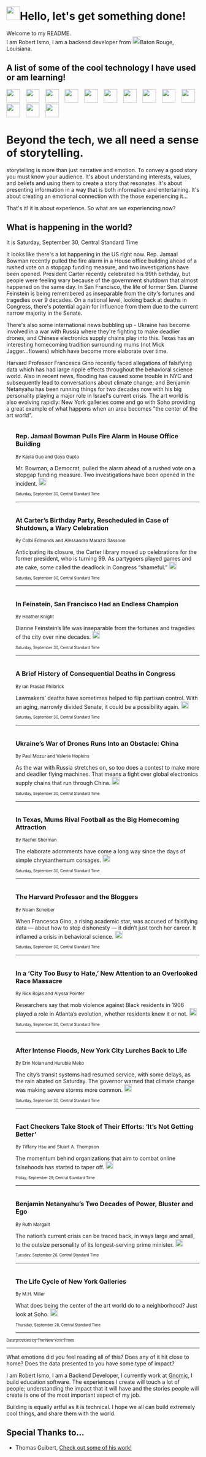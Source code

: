 <h1><img src="https://emojis.slackmojis.com/emojis/images/1643514375/3493/hot-coffee.gif?1643514375" width="35"/>Hello, let's get something done!</h1>

<p>Welcome to my README.<br/>
I am Robert Ismo, I am a backend developer from <img src="https://emojis.slackmojis.com/emojis/images/1638395689/50435/moulin_rouge.png?1638395689" width="20"/>Baton Rouge, Louisiana.</p>
<h2>A list of some of the cool technology I have used or am learning!</h2>
<p>
<img src="https://emojis.slackmojis.com/emojis/images/1643516091/21142/meow_bongotap.gif?1643516091" width="35" alt="">
<img src="https://img.shields.io/badge/Favorite%20Frontend%20Framework-SvelteKit-f83903" alt="">
<img src="https://img.shields.io/badge/Second%20Favorite-Vue-40b581" alt="">
<img src="https://img.shields.io/badge/Most%20Used%20Runtime-Nodejs-78b061" alt="">
<img src="https://emojis.slackmojis.com/emojis/images/1643517416/34482/fire.gif?1643517416" width="35" alt="">
<img src="https://img.shields.io/badge/Javascript%20But%20Better-Typescript-0078ca" alt="">
<img src="https://img.shields.io/badge/Favorite%20Language-Elixir-3e244d" alt="">
<img src="https://img.shields.io/badge/Containerize%20Everything-Docker-6ac9ef" alt="">
<img src="https://emojis.slackmojis.com/emojis/images/1643514596/5999/meow_party.gif?1643514596" width="35" alt="">
<img src="https://img.shields.io/badge/API%20Love%20Language-Graphql-de32a5" alt="">
<img src="https://img.shields.io/badge/Our%20Favorite%20Version%20Controller-Git-e94f33" alt="">
<img src="https://img.shields.io/badge/Favorite%20Database-Redis-d42d1d" alt="">
<img src="https://emojis.slackmojis.com/emojis/images/1643514559/5584/deployparrot.gif?1643514559" width="35" alt="">
<img src="https://img.shields.io/badge/Container%20Interstate-RabbitMQ-f66200" alt="">
<img src="https://img.shields.io/badge/Gotta%20Learn-Kubernetes-316adf" alt="">
<img src="https://img.shields.io/badge/Really%20Mature%20Now-WASM-654fef" alt="">
<img src="https://emojis.slackmojis.com/emojis/images/1666642497/61942/dance_vibe.gif?1666642497" width="35" alt="">
<img src="https://img.shields.io/badge/For%20My%20M1-ARM64-657d96" alt="">
<img src="https://img.shields.io/badge/Loving%20This%20So%20Much-TailwindCSS-17bcb5" alt="">
<img src="https://img.shields.io/badge/Cool%20Build%20Tool-Vite-f9cb24" alt="">
<img src="https://emojis.slackmojis.com/emojis/images/1669231376/62819/working-on-it.gif?1669231376" width="35" alt="">
<img src="https://img.shields.io/badge/Fun%20and%20Easy%20Database-MongoDB-5f8c49" alt="">
<img src="https://img.shields.io/badge/JS%20Life%20Support-NPM-c73737" alt="">
<img src="https://img.shields.io/badge/I%20Liked%20It-DynamoDB-0073b9" alt="">
<img src="https://emojis.slackmojis.com/emojis/images/1643514045/46/question.gif?1643514045" width="35" alt="">
<img src="https://img.shields.io/badge/cool-React-60d6f9" alt="">
<img src="https://img.shields.io/badge/Future%20Big%20Project-Lambda-f37e00" alt="">
<img src="https://img.shields.io/badge/NPM%20But%20Better-PNPM-f1aa07" alt="">
<img src="https://emojis.slackmojis.com/emojis/images/1643514943/9662/fbwow.gif?1643514943" width="35" alt="">
<img src="https://img.shields.io/badge/First%20Language-C-662079" alt="">
<img src="https://img.shields.io/badge/Where%20I%20Deploy%20Frontend-Vercel-000000" alt="">
<img src="https://img.shields.io/badge/Who%20Does%20not%20Want%20an%20App-Swift-f9492a" alt="">
<img src="https://emojis.slackmojis.com/emojis/images/1643514058/151/javascript.png?1643514058" width="35" alt="">
<img src="https://img.shields.io/badge/cool-Python-fbd542" alt="">
<img src="https://img.shields.io/badge/Favorite%20Something-Stripe-656cdc" alt="">
<img src="https://img.shields.io/badge/Of%20Course-HTML5-ed6327" alt="">
<img src="https://emojis.slackmojis.com/emojis/images/1660415405/60731/bomb.gif?1660415405" width="35" alt="">
<img src="https://img.shields.io/badge/hate-CSS-2964ec" alt="">
<img src="https://img.shields.io/badge/Learning-CircleCI-141215" alt="">
<img src="https://img.shields.io/badge/Learning-Rust-fbbb3b" alt="">
<img src="https://emojis.slackmojis.com/emojis/images/1660415397/60712/writing-hand.gif?1660415397" width="35" alt="">
<img src="https://img.shields.io/badge/Dev%20Browser%20of%20Choice-Firefox-cc4e26" alt="">
<img src="https://img.shields.io/badge/Recoverying%20From%20Windows-UNIX-1781e3" alt="">
<img src="https://img.shields.io/badge/LOVE-LogSeq-90c1c2" alt="">
<img src="https://emojis.slackmojis.com/emojis/images/1643514066/223/kirby.gif?1643514066" width="35" alt="">
<img src="https://img.shields.io/badge/Daily%20Driver-MacOS-e6e6e8" alt="">
<img src="https://img.shields.io/badge/Git%20Server-Github-000000" alt="">
<img src="https://img.shields.io/badge/enjoyable-EC2-f17428" alt="">
<img src="https://emojis.slackmojis.com/emojis/images/1643514239/2069/excited.gif?1643514239" width="35" alt="">
</p>
<h1>Beyond the tech, we all need a sense of storytelling.</h1>
<p>storytelling is more than just narrative and emotion. To convey a good story you must know your audience. It's about understanding interests, values, and beliefs and using them to create a story that resonates. It's about presenting information in a way that is both informative and entertaining. It's about creating an emotional connection with the those experiencing it...</p>
<p>That's it! it is about experience. So what are we experiencing now?</p>
<h2>What is happening in the world?</h2>
<p>It is Saturday, September 30, Central Standard Time</p>
<p>
It looks like there&#39;s a lot happening in the US right now. Rep. Jamaal Bowman recently pulled the fire alarm in a House office building ahead of a rushed vote on a stopgap funding measure, and two investigations have been opened. President Carter recently celebrated his 99th birthday, but people were feeling wary because of the government shutdown that almost happened on the same day. In San Francisco, the life of former Sen. Dianne Feinstein is being remembered as inseparable from the city&#39;s fortunes and tragedies over 9 decades. On a national level, looking back at deaths in Congress, there&#39;s potential again for influence from them due to the current narrow majority in the Senate. 

There&#39;s also some international news bubbling up - Ukraine has become involved in a war with Russia where they&#39;re fighting to make deadlier drones, and Chinese electronics supply chains play into this. Texas has an interesting homecoming tradition surrounding mums (not Mick Jagger...flowers) which have become more elaborate over time.

Harvard Professor Francesca Gino recently faced allegations of falsifying data which has had large ripple effects throughout the behavioral science world. Also in recent news, flooding has caused some trouble in NYC and subsequently lead to conversations about climate change; and Benjamin Netanyahu has been running things for two decades now with his big personality playing a major role in Israel&#39;s current crisis. The art world is also evolving rapidly: New York galleries come and go with Soho providing a great example of what happens when an area becomes &quot;the center of the art world&quot;.</p>
<ol>
<img src="https://img.shields.io/badge/-us-blue" alt="">
<h3>Rep. Jamaal Bowman Pulls Fire Alarm in House Office Building</h3>
<sub>By Kayla Guo and Gaya Gupta</sub>
<p>Mr. Bowman, a Democrat, pulled the alarm ahead of a rushed vote on a stopgap funding measure. Two investigations have been opened in the incident.  <a href="https://nyti.ms/48xhefF"><img src="https://developer.nytimes.com/files/poweredby_nytimes_30b.png?v=1583354208352" height="20"></a></p>
<sub><sub>Saturday, September 30, Central Standard Time</sub></sub>
<hr/>
<img src="https://img.shields.io/badge/-us-blue" alt="">
<h3>At Carter’s Birthday Party, Rescheduled in Case of Shutdown, a Wary Celebration</h3>
<sub>By Colbi Edmonds and Alessandro Marazzi Sassoon</sub>
<p>Anticipating its closure, the Carter library moved up celebrations for the former president, who is turning 99. As partygoers played games and ate cake, some called the deadlock in Congress “shameful.”  <a href="https://nyti.ms/3LHG02Y"><img src="https://developer.nytimes.com/files/poweredby_nytimes_30b.png?v=1583354208352" height="20"></a></p>
<sub><sub>Saturday, September 30, Central Standard Time</sub></sub>
<hr/>
<img src="https://img.shields.io/badge/-us-blue" alt="">
<h3>In Feinstein, San Francisco Had an Endless Champion</h3>
<sub>By Heather Knight</sub>
<p>Dianne Feinstein’s life was inseparable from the fortunes and tragedies of the city over nine decades.  <a href="https://nyti.ms/48BzvIy"><img src="https://developer.nytimes.com/files/poweredby_nytimes_30b.png?v=1583354208352" height="20"></a></p>
<sub><sub>Saturday, September 30, Central Standard Time</sub></sub>
<hr/>
<img src="https://img.shields.io/badge/-upshot-blue" alt="">
<h3>A Brief History of Consequential Deaths in Congress</h3>
<sub>By Ian Prasad Philbrick</sub>
<p>Lawmakers’ deaths have sometimes helped to flip partisan control. With an aging, narrowly divided Senate, it could be a possibility again.  <a href="https://nyti.ms/3RYglqP"><img src="https://developer.nytimes.com/files/poweredby_nytimes_30b.png?v=1583354208352" height="20"></a></p>
<sub><sub>Saturday, September 30, Central Standard Time</sub></sub>
<hr/>
<img src="https://img.shields.io/badge/-technology-blue" alt="">
<h3>Ukraine’s War of Drones Runs Into an Obstacle: China</h3>
<sub>By Paul Mozur and Valerie Hopkins</sub>
<p>As the war with Russia stretches on, so too does a contest to make more and deadlier flying machines. That means a fight over global electronics supply chains that run through China.  <a href="https://nyti.ms/3rAb7Xq"><img src="https://developer.nytimes.com/files/poweredby_nytimes_30b.png?v=1583354208352" height="20"></a></p>
<sub><sub>Saturday, September 30, Central Standard Time</sub></sub>
<hr/>
<img src="https://img.shields.io/badge/-style-blue" alt="">
<h3>In Texas, Mums Rival Football as the Big Homecoming Attraction</h3>
<sub>By Rachel Sherman</sub>
<p>The elaborate adornments have come a long way since the days of simple chrysanthemum corsages.  <a href="https://nyti.ms/3EYZk83"><img src="https://developer.nytimes.com/files/poweredby_nytimes_30b.png?v=1583354208352" height="20"></a></p>
<sub><sub>Saturday, September 30, Central Standard Time</sub></sub>
<hr/>
<img src="https://img.shields.io/badge/-business-blue" alt="">
<h3>The Harvard Professor and the Bloggers</h3>
<sub>By Noam Scheiber</sub>
<p>When Francesca Gino, a rising academic star, was accused of falsifying data — about how to stop dishonesty — it didn’t just torch her career. It inflamed a crisis in behavioral science.  <a href="https://nyti.ms/3tjnZ4q"><img src="https://developer.nytimes.com/files/poweredby_nytimes_30b.png?v=1583354208352" height="20"></a></p>
<sub><sub>Saturday, September 30, Central Standard Time</sub></sub>
<hr/>
<img src="https://img.shields.io/badge/-us-blue" alt="">
<h3>In a ‘City Too Busy to Hate,’ New Attention to an Overlooked Race Massacre</h3>
<sub>By Rick Rojas and Alyssa Pointer</sub>
<p>Researchers say that mob violence against Black residents in 1906 played a role in Atlanta’s evolution, whether residents knew it or not.  <a href="https://nyti.ms/3PXIWLn"><img src="https://developer.nytimes.com/files/poweredby_nytimes_30b.png?v=1583354208352" height="20"></a></p>
<sub><sub>Saturday, September 30, Central Standard Time</sub></sub>
<hr/>
<img src="https://img.shields.io/badge/-nyregion-blue" alt="">
<h3>After Intense Floods, New York City Lurches Back to Life</h3>
<sub>By Erin Nolan and Hurubie Meko</sub>
<p>The city’s transit systems had resumed service, with some delays, as the rain abated on Saturday. The governor warned that climate change was making severe storms more common.  <a href="https://nyti.ms/3ZAEMfo"><img src="https://developer.nytimes.com/files/poweredby_nytimes_30b.png?v=1583354208352" height="20"></a></p>
<sub><sub>Saturday, September 30, Central Standard Time</sub></sub>
<hr/>
<img src="https://img.shields.io/badge/-business-blue" alt="">
<h3>Fact Checkers Take Stock of Their Efforts: ‘It’s Not Getting Better’</h3>
<sub>By Tiffany Hsu and Stuart A. Thompson</sub>
<p>The momentum behind organizations that aim to combat online falsehoods has started to taper off.  <a href="https://nyti.ms/48xlD22"><img src="https://developer.nytimes.com/files/poweredby_nytimes_30b.png?v=1583354208352" height="20"></a></p>
<sub><sub>Friday, September 29, Central Standard Time</sub></sub>
<hr/>
<img src="https://img.shields.io/badge/-magazine-blue" alt="">
<h3>Benjamin Netanyahu’s Two Decades of Power, Bluster and Ego</h3>
<sub>By Ruth Margalit</sub>
<p>The nation’s current crisis can be traced back, in ways large and small, to the outsize personality of its longest-serving prime minister.  <a href="https://nyti.ms/3LCSBo4"><img src="https://developer.nytimes.com/files/poweredby_nytimes_30b.png?v=1583354208352" height="20"></a></p>
<sub><sub>Tuesday, September 26, Central Standard Time</sub></sub>
<hr/>
<img src="https://img.shields.io/badge/-t-magazine-blue" alt="">
<h3>The Life Cycle of New York Galleries</h3>
<sub>By M.H. Miller</sub>
<p>What does being the center of the art world do to a neighborhood? Just look at Soho.  <a href="https://nyti.ms/45c7uEy"><img src="https://developer.nytimes.com/files/poweredby_nytimes_30b.png?v=1583354208352" height="20"></a></p>
<sub><sub>Thursday, September 28, Central Standard Time</sub></sub>
<hr/>
</ol>
<a href="https://developer.nytimes.com"><sub><sub>Data provided by The New York Times</sub></sub></a>
<hr/>
<p>What emotions did you feel reading all of this? Does any of it hit close to home? Does the data presented to you have some type of impact?</p>
<p>I am Robert Ismo, I am a Backend Developer, I currently work at <a href="https://gnomic.education/">Gnomic</a>, I build education software. The experiences I create will touch a lot of people; understanding the impact that it will have and the stories people will create is one of the most important aspect of my job.</p>
<p>Building is equally artful as it is technical. I hope we all can build extremely cool things, and share them with the world.</p>
<h2>Special Thanks to...</h2>
<ul>
<li>Thomas Guibert, <a href="https://github.com/thmsgbrt/thmsgbrt">Check out some of his work!</a></li>
</ul>
